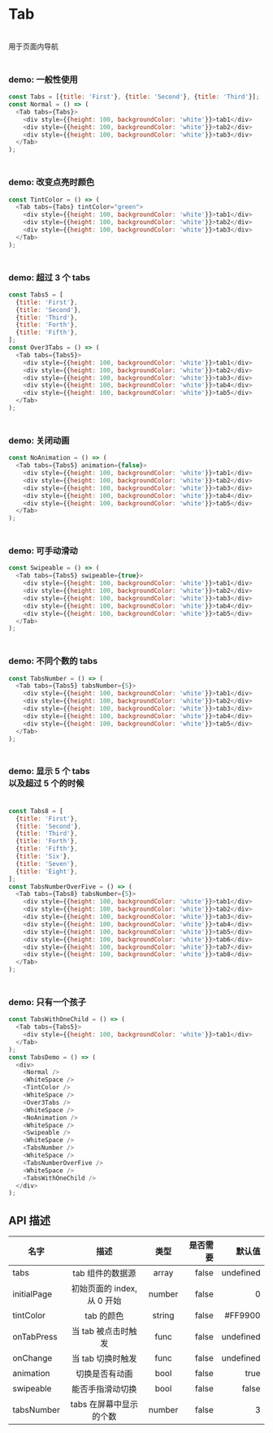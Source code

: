 # Tab

<br/> 用于页面内导航<br/>

### <br/> demo: 一般性使用<br/>

```js
const Tabs = [{title: 'First'}, {title: 'Second'}, {title: 'Third'}];
const Normal = () => (
  <Tab tabs={Tabs}>
    <div style={{height: 100, backgroundColor: 'white'}}>tab1</div>
    <div style={{height: 100, backgroundColor: 'white'}}>tab2</div>
    <div style={{height: 100, backgroundColor: 'white'}}>tab3</div>
  </Tab>
);
```

### <br/> demo: 改变点亮时颜色<br/>

```js
const TintColor = () => (
  <Tab tabs={Tabs} tintColor="green">
    <div style={{height: 100, backgroundColor: 'white'}}>tab1</div>
    <div style={{height: 100, backgroundColor: 'white'}}>tab2</div>
    <div style={{height: 100, backgroundColor: 'white'}}>tab3</div>
  </Tab>
);
```

### <br/> demo: 超过 3 个 tabs<br/>

```js
const Tabs5 = [
  {title: 'First'},
  {title: 'Second'},
  {title: 'Third'},
  {title: 'Forth'},
  {title: 'Fifth'},
];
const Over3Tabs = () => (
  <Tab tabs={Tabs5}>
    <div style={{height: 100, backgroundColor: 'white'}}>tab1</div>
    <div style={{height: 100, backgroundColor: 'white'}}>tab2</div>
    <div style={{height: 100, backgroundColor: 'white'}}>tab3</div>
    <div style={{height: 100, backgroundColor: 'white'}}>tab4</div>
    <div style={{height: 100, backgroundColor: 'white'}}>tab5</div>
  </Tab>
);
```

### <br/> demo: 关闭动画<br/>

```js
const NoAnimation = () => (
  <Tab tabs={Tabs5} animation={false}>
    <div style={{height: 100, backgroundColor: 'white'}}>tab1</div>
    <div style={{height: 100, backgroundColor: 'white'}}>tab2</div>
    <div style={{height: 100, backgroundColor: 'white'}}>tab3</div>
    <div style={{height: 100, backgroundColor: 'white'}}>tab4</div>
    <div style={{height: 100, backgroundColor: 'white'}}>tab5</div>
  </Tab>
);
```

### <br/> demo: 可手动滑动<br/>

```js
const Swipeable = () => (
  <Tab tabs={Tabs5} swipeable={true}>
    <div style={{height: 100, backgroundColor: 'white'}}>tab1</div>
    <div style={{height: 100, backgroundColor: 'white'}}>tab2</div>
    <div style={{height: 100, backgroundColor: 'white'}}>tab3</div>
    <div style={{height: 100, backgroundColor: 'white'}}>tab4</div>
    <div style={{height: 100, backgroundColor: 'white'}}>tab5</div>
  </Tab>
);
```

### <br/> demo: 不同个数的 tabs<br/>

```js
const TabsNumber = () => (
  <Tab tabs={Tabs5} tabsNumber={5}>
    <div style={{height: 100, backgroundColor: 'white'}}>tab1</div>
    <div style={{height: 100, backgroundColor: 'white'}}>tab2</div>
    <div style={{height: 100, backgroundColor: 'white'}}>tab3</div>
    <div style={{height: 100, backgroundColor: 'white'}}>tab4</div>
    <div style={{height: 100, backgroundColor: 'white'}}>tab5</div>
  </Tab>
);
```

### <br/> demo: 显示 5 个 tabs<br/> 以及超过 5 个的时候<br/> <br/>

```js
const Tabs8 = [
  {title: 'First'},
  {title: 'Second'},
  {title: 'Third'},
  {title: 'Forth'},
  {title: 'Fifth'},
  {title: 'Six'},
  {title: 'Seven'},
  {title: 'Eight'},
];
const TabsNumberOverFive = () => (
  <Tab tabs={Tabs8} tabsNumber={5}>
    <div style={{height: 100, backgroundColor: 'white'}}>tab1</div>
    <div style={{height: 100, backgroundColor: 'white'}}>tab2</div>
    <div style={{height: 100, backgroundColor: 'white'}}>tab3</div>
    <div style={{height: 100, backgroundColor: 'white'}}>tab4</div>
    <div style={{height: 100, backgroundColor: 'white'}}>tab5</div>
    <div style={{height: 100, backgroundColor: 'white'}}>tab6</div>
    <div style={{height: 100, backgroundColor: 'white'}}>tab7</div>
    <div style={{height: 100, backgroundColor: 'white'}}>tab8</div>
  </Tab>
);
```

### <br/> demo: 只有一个孩子<br/>

```js
const TabsWithOneChild = () => (
  <Tab tabs={Tabs5}>
    <div style={{height: 100, backgroundColor: 'white'}}>tab1</div>
  </Tab>
);
const TabsDemo = () => (
  <div>
    <Normal />
    <WhiteSpace />
    <TintColor />
    <WhiteSpace />
    <Over3Tabs />
    <WhiteSpace />
    <NoAnimation />
    <WhiteSpace />
    <Swipeable />
    <WhiteSpace />
    <TabsNumber />
    <WhiteSpace />
    <TabsNumberOverFive />
    <WhiteSpace />
    <TabsWithOneChild />
  </div>
);
```

## API 描述

| 名字        |            描述             |  类型  | 是否需要 |    默认值 |
| ----------- | :-------------------------: | :----: | -------: | --------: |
| tabs        |      tab 组件的数据源       | array  |    false | undefined |
| initialPage | 初始页面的 index, 从 0 开始 | number |    false |         0 |
| tintColor   |         tab 的颜色          | string |    false |   #FF9900 |
| onTabPress  |     当 tab 被点击时触发     |  func  |    false | undefined |
| onChange    |      当 tab 切换时触发      |  func  |    false | undefined |
| animation   |       切换是否有动画        |  bool  |    false |      true |
| swipeable   |      能否手指滑动切换       |  bool  |    false |     false |
| tabsNumber  |   tabs 在屏幕中显示的个数   | number |    false |         3 |
